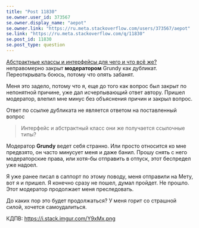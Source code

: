 ```yaml
---
title: "Post 11830"
se.owner.user_id: 373567
se.owner.display_name: "aepot"
se.owner.link: "https://ru.meta.stackoverflow.com/users/373567/aepot"
se.link: "https://ru.meta.stackoverflow.com/q/11830"
se.post_id: 11830
se.post_type: question
---
```

<p><a href="https://ru.stackoverflow.com/q/1360891/373567">Абстрактные классы и интерфейсы для чего и что всё же?</a> неправомерно закрыт <strong>модератором</strong> Grundy как дубликат. Переоткрывать боюсь, потому что опять забанят.</p>
<p>Меня это задело, потому что я, еще до того как вопрос был закрыт по непонятной причине, уже дал исчерпывающий ответ автору. Пришел модератор, влепил мне минус без объяснения причин и закрыл вопрос.</p>
<p>Ответ по ссылке дубликата не является ответом на поставленный вопрос</p>
<blockquote>
<p>Интерфейс и абстрактный класс они же получается ссылочные типы?</p>
</blockquote>
<p>Модератор <strong>Grundy</strong> ведет себя странно. Или просто относится ко мне предвзято, он часто минусует меня и даже банил. Прошу снять с него модераторские права, или хотя-бы отправить в отпуск, этот беспредел уже надоел.</p>
<p>Я уже ранее писал в саппорт по этому поводу, меня отправили на Мету, вот я и пришел. Я конечно сразу не пошел, думал пройдет. Не прошло. Этот модератор продолжает меня преследовать.</p>
<p>До каких пор это будет продолжаться? У меня горит со страшной силой, хочется самоудалиться.</p>
<p>КДПВ: <a href="https://i.stack.imgur.com/Y9xMx.png" rel="nofollow noreferrer">https://i.stack.imgur.com/Y9xMx.png</a></p>
